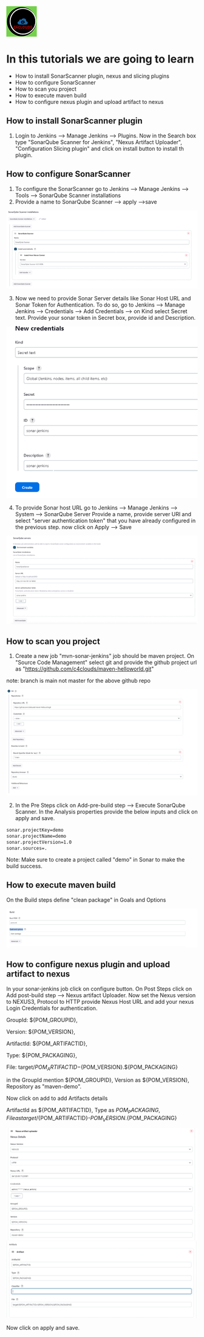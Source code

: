 <img src="../images/c4logo.png">

# In this tutorials we are going to learn
 * How to install SonarScanner plugin, nexus and slicing plugins
 * How to configure SonarScanner
 * How to scan you project
 * How to execute maven build
 * How to configure nexus plugin and upload artifact to nexus

 ## How to install SonarScanner plugin
1. Login to Jenkins --> Manage Jenkins --> Plugins. Now in the Search box type "SonarQube Scanner for Jenkins", "Nexus Artifact Uploader", "Configuration Slicing plugin"   and click on install button to install th plugin.

## How to configure SonarScanner
1. To configure the SonarScanner go to  Jenkins --> Manage Jenkins --> Tools --> SonarQube Scanner installations
2. Provide a name to SonarQube Scanner --> apply -->save

<img src="../images/sonarscanner-configure.PNG">

3. Now we need to provide Sonar Server details like Sonar Host URL and Sonar Token for Authentication. To do so, go to Jenkins --> Manage Jenkins --> Credentials --> Add Credentials --> on Kind select Secret text. Provide your sonar token in Secret box, provide id and Description.

<img src="../images/sonarscanner-cred.PNG">

4. To provide Sonar host URL go to Jenkins --> Manage Jenkins --> System --> SonarQube Server
Provide a name, provide server URl and select "server authentication token" that you have already configured in the previous step. now click on Apply --> Save

<img src="../images/sonarserver-details.PNG">

## How to scan you project
1. Create a new job "mvn-sonar-jenkins" job should be maven project. On "Source Code Management" select git and provide the github project url as "https://github.com/c4clouds/maven-helloworld.git"

note: branch is main not master for the above github repo

<img src="../images/sonarscanner-git.PNG">

2. In the Pre Steps click on Add-pre-build step --> Execute SonarQube Scanner. In the Analysis properties provide the below inputs and click on apply and save.

```
sonar.projectKey=demo
sonar.projectName=demo
sonar.projectVersion=1.0
sonar.sources=.
```

Note: Make sure to create a project called "demo" in Sonar to make the build success.

## How to execute maven build
On the Build steps define  "clean package" in Goals and Options

<img src="../images/sonarscanner-maven-build.PNG">

## How to configure nexus plugin and upload artifact to nexus
In your sonar-jenkins job click on configure button. On Post Steps click on Add post-build step --> Nexus artifact Uploader.
Now set the Nexus version to NEXUS3, Protocol to HTTP provide Nexus Host URL and add your nexus Login Credentials for authentication. 


GroupId: ${POM_GROUPID},

Version: ${POM_VERSION},

ArtifactId: ${POM_ARTIFACTID},

Type: ${POM_PACKAGING},

File: target/${POM_ARTIFACTID}-${POM_VERSION}.${POM_PACKAGING}


in the GroupId mention ${POM_GROUPID}, Version as ${POM_VERSION}, Repository as "maven-demo".

Now click on add to add Artifacts details

ArtifactId as ${POM_ARTIFACTID}, Type as ${POM_PACKAGING}, File as target/${POM_ARTIFACTID}-${POM_VERSION}.${POM_PACKAGING}

<img src="../images/sonarscanner-nexus.PNG">

<img src="../images/sonarscanner-nexus-artifact.PNG">

Now click on apply and save.

